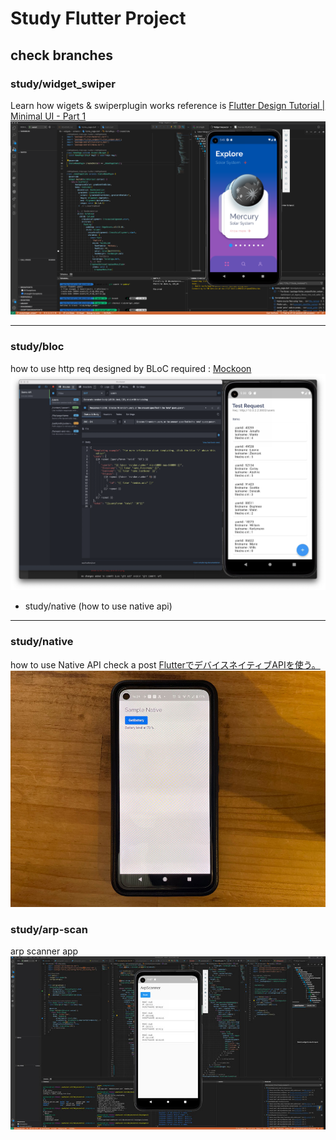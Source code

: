 # Study Flutter Project

## check branches
### study/widget_swiper 
Learn how wigets & swiperplugin works
reference is [Flutter Design Tutorial | Minimal UI - Part 1](https://www.youtube.com/watch?v=neXfa4J752A)
![](./assets/00_study_widtets.png)


---

### study/bloc 
how to use http req designed by BLoC
required : [Mockoon](https://mockoon.com/)
![](./assets/01_study_bloc.png)

 - study/native (how to use native api)

 ---

### study/native 
how to use Native API
check a post [FlutterでデバイスネイティブAPIを使う。 ](https://vomit.me/articles/2022/02/09/11bf68b9fdbef6ea37282630376caa29/flutter-native-code/)
![](./assets/02_study_native.jpg)


### study/arp-scan
arp scanner app
![](./assets/03_arp-scanner.jpg)